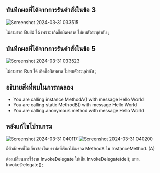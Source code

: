 ## บันทึกผลที่ได้จากการรันคำสั่งในข้อ 3

![Screenshot 2024-03-31 033515](https://github.com/ironmanwin1/03376836-OOP-2566-Lab-15/assets/144198724/47851a74-ff9f-4b2d-8d8a-2fd5661deea9)


ไม่สามารถ Build ได้ เพราะ เกิดขึ้อผิดพลาด ไม่พบตัวระบุค่ากับ ;

## บันทึกผลที่ได้จากการรันคำสั่งในข้อ 5
![Screenshot 2024-03-31 033523](https://github.com/ironmanwin1/03376836-OOP-2566-Lab-15/assets/144198724/d6c0b5b4-8a0a-45b5-870e-677785670aee)


ไม่สามารถ Run ได้ เกิดขึ้อผิดพลาด ไม่พบตัวระบุค่ากับ ;

## อธิบายสิ่งที่พบในการทดลอง

- You are calling instance MethodA() with message Hello World
- You are calling static MethodB() with message Hello World
- You are calling anonymous method with message Hello World

## หลังแก้ไขโปรแกรม

![Screenshot 2024-03-31 040117](https://github.com/ironmanwin1/03376836-OOP-2566-Lab-15/assets/144198724/82f08e3d-9755-4946-b911-b140159cb4be)
![Screenshot 2024-03-31 040200](https://github.com/ironmanwin1/03376836-OOP-2566-Lab-15/assets/144198724/dd56d9b0-7f2e-4567-96be-e2621d9f3a3d)


มีตัวอักษรที่ไม่เกี่ยวข้องในบรรทัดที่เรียกใช้เมธอด MethodA ใน InstanceMethod. (A)

ต้องเปลี่ยนการใช้งาน InvokeDelegate ให้เป็น InvokeDelegate(del); แทน InvokeDelegate();
